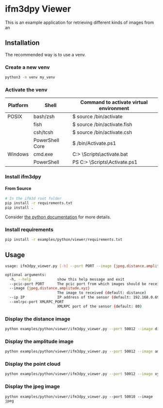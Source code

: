 # ifm3dpy Viewer

This is an example application for retrieving different kinds of images from an 

## Installation ## 

The recommended way is to use a venv. 

### Create a new venv

```sh
python3 -m venv my_venv
```

### Activate the venv

| Platform | Shell           | Command to activate virtual environment |
| -------- | --------------- | --------------------------------------- |
| POSIX    | bash/zsh        | $ source <venv>/bin/activate            |
|          | fish            | $ source <venv>/bin/activate.fish       |
|          | csh/tcsh        | $ source <venv>/bin/activate.csh        |
|          | PowerShell Core | $ <venv>/bin/Activate.ps1               |
| Windows  | cmd.exe         | C:\> <venv>\Scripts\activate.bat        |
|          | PowerShell      | PS C:\> <venv>\Scripts\Activate.ps1     |

### Install ifm3dpy
#### From Source
```sh
# In the ifm3d root folder
pip install -r requirements.txt
pip install .
```
Consider [the python documentation](../../../doc/python.md) for more details.

### Install requirements
```sh
pip install -r examples/python/viewer/requirements.txt
```

## Usage
```sh
usage: ifm3dpy_viewer.py [-h] --port PORT --image {jpeg,distance,amplitude,xyz} [--ip IP] [--xmlrpc-port XMLRPC_PORT]

optional arguments:
  -h, --help            show this help message and exit
  --pcic-port PORT      The pcic port from which images should be received
  --image {jpeg,distance,amplitude,xyz}
                        The image to received (default: distance)
  --ip IP               IP address of the sensor (default: 192.168.0.69)
  --xmlrpc-port XMLRPC_PORT
                        XMLRPC port of the sensor (default: 80)
```

### Display the distance image
```sh
python examples/python/viewer/ifm3dpy_viewer.py --port 50012 --image distance
```

### Display the amplitude image
```sh
python examples/python/viewer/ifm3dpy_viewer.py --port 50012 --image amplitude
```

### Display the point cloud
```sh
python examples/python/viewer/ifm3dpy_viewer.py --port 50012 --image xyz
```

### Display the jpeg image
```
python examples/python/viewer/ifm3dpy_viewer.py --port 50010 --image jpeg
```